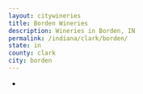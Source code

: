 ```yaml
---
layout: citywineries
title: Borden Wineries
description: Wineries in Borden, IN
permalink: /indiana/clark/borden/
state: in
county: clark
city: borden
---
```

-
